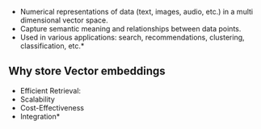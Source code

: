 * Numerical representations of data (text, images, audio, etc.) in a multi dimensional vector space.
* Capture semantic meaning and relationships between data points. 
* Used in various applications: search, recommendations, clustering, classification, etc.*
## Why store Vector embeddings
* Efficient Retrieval: 
* Scalability
* Cost-Effectiveness
* Integration* 
